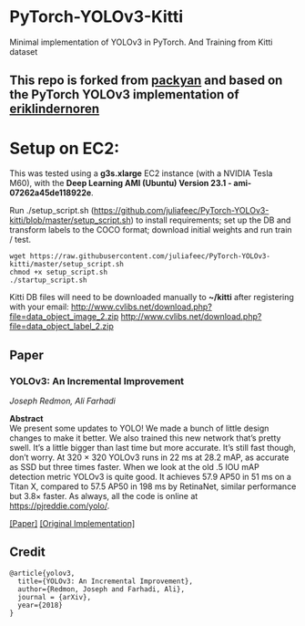 # PyTorch-YOLOv3-Kitti
Minimal implementation of YOLOv3 in PyTorch.
And Training from Kitti dataset

## This repo is forked from [packyan](https://github.com/packyan/PyTorch-YOLOv3-kitti) and based on the PyTorch YOLOv3 implementation of [eriklindernoren](https://github.com/eriklindernoren/PyTorch-YOLOv3)

# Setup on EC2:
This was tested using a **g3s.xlarge** EC2 instance (with a NVIDIA Tesla M60), with the **Deep Learning AMI (Ubuntu) Version 23.1 - ami-07262a45de118922e**.


Run ./setup_script.sh (https://github.com/juliafeec/PyTorch-YOLOv3-kitti/blob/master/setup_script.sh) to install requirements; set up the DB and transform labels to the COCO format; download initial weights and run train / test. 

```
wget https://raw.githubusercontent.com/juliafeec/PyTorch-YOLOv3-kitti/master/setup_script.sh
chmod +x setup_script.sh
./startup_script.sh
```

Kitti DB files will need to be downloaded manually to **~/kitti** after registering with your email:
http://www.cvlibs.net/download.php?file=data_object_image_2.zip
http://www.cvlibs.net/download.php?file=data_object_label_2.zip


## Paper
### YOLOv3: An Incremental Improvement
_Joseph Redmon, Ali Farhadi_ <br>

**Abstract** <br>
We present some updates to YOLO! We made a bunch
of little design changes to make it better. We also trained
this new network that’s pretty swell. It’s a little bigger than
last time but more accurate. It’s still fast though, don’t
worry. At 320 × 320 YOLOv3 runs in 22 ms at 28.2 mAP,
as accurate as SSD but three times faster. When we look
at the old .5 IOU mAP detection metric YOLOv3 is quite
good. It achieves 57.9 AP50 in 51 ms on a Titan X, compared
to 57.5 AP50 in 198 ms by RetinaNet, similar performance
but 3.8× faster. As always, all the code is online at
https://pjreddie.com/yolo/.

[[Paper]](https://pjreddie.com/media/files/papers/YOLOv3.pdf) [[Original Implementation]](https://github.com/pjreddie/darknet)


## Credit
```
@article{yolov3,
  title={YOLOv3: An Incremental Improvement},
  author={Redmon, Joseph and Farhadi, Ali},
  journal = {arXiv},
  year={2018}
}
```
